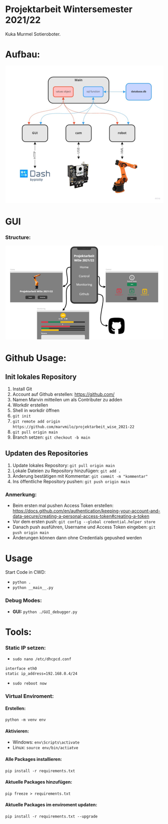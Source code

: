 # Projektarbeit Wintersemester 2021/22
Kuka Murmel Sotieroboter.
# Aufbau:
![aufbau](./pictures/aufbau.jpg)
# GUI
### Structure:
![UI structure](./pictures/UIstructure.png)
# Github Usage:
## Init lokales Repository
1. Install Git
1. Account auf Github erstellen: https://github.com/
1. Namen Marvin mitteilen um als Contributer zu adden
1. Workdir erstellen
1. Shell in workdir öffnen
1. ```git init```
1. ```git remote add origin https://github.com/marvmilo/projektarbeit_wise_2021-22```
1. ```git pull origin main```
1. Branch setzen: ```git checkout -b main```
## Updaten des Repositories
1. Update lokales Repository: ```git pull origin main```
1. Lokale Dateien zu Repository hinzufügen: ```git add .```
1. Änderung bestätigen mit Kommentar: ```git commit -m "kommentar"```
1. Ins öffentliche Repository pushen: ```git push origin main```
### Anmerkung:
- Beim ersten mal pushen Access Token erstellen: https://docs.github.com/en/authentication/keeping-your-account-and-data-secure/creating-a-personal-access-token#creating-a-token
- Vor dem ersten push: ```git config --global credential.helper store```
- Danach push ausführen, Username und Access Token eingeben: ```git push origin main```
- Änderungen können dann ohne Credentials gepushed werden
# Usage
Start Code in CWD:
- ```python .```
- ```python __main__.py```
### Debug Modes:
- **GUI:** ```python ./GUI_debugger.py```
# Tools:
### Static IP setzen:
- ```sudo nano /etc/dhcpcd.conf```
```
interface eth0
static ip_address=192.168.0.4/24
```
- ```sudo reboot now```
### Virtual Enviroment:
#### Erstellen:
```python -m venv env```
#### Aktivieren:
- Windows: ```env\Scripts\activate```
- Linux: ```source env/bin/actiatve```
#### Alle Packages installieren:
```pip install -r requirements.txt```
#### Aktuelle Packages hinzufügen:
```pip freeze > requirements.txt```
#### Aktuelle Packages im enviroment updaten:
```pip install -r requirements.txt --upgrade```
